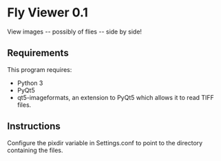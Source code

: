 Fly Viewer 0.1
==============

View images -- possibly of flies -- side by side!

Requirements
------------

This program requires:

* Python 3
* PyQt5
* qt5-imageformats, an extension to PyQt5 which allows it to read TIFF files.

Instructions
------------

Configure the pixdir variable in Settings.conf to point to the directory containing the files.
